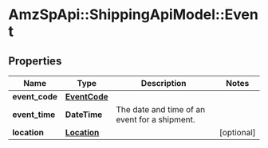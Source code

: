 # AmzSpApi::ShippingApiModel::Event

## Properties
Name | Type | Description | Notes
------------ | ------------- | ------------- | -------------
**event_code** | [**EventCode**](EventCode.md) |  | 
**event_time** | **DateTime** | The date and time of an event for a shipment. | 
**location** | [**Location**](Location.md) |  | [optional] 

